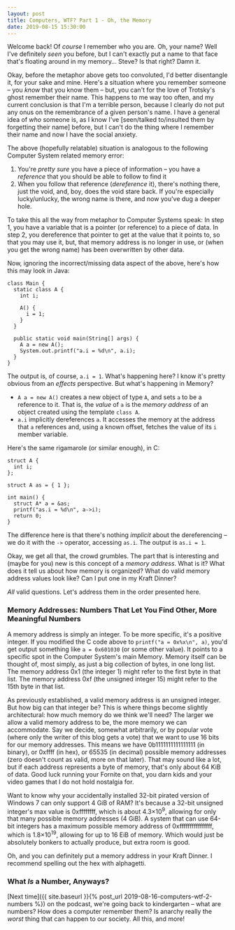 ```yaml
---
layout: post
title: Computers, WTF? Part 1 - Oh, the Memory
date: 2019-08-15 15:30:00
---
```


Welcome back! Of *course* I remember who you are. Oh, your name? Well I've 
definitely *seen* you before, but I can't exactly put a name to that face 
that's floating around in my memory… Steve? Is that right? Damn it.

Okay, before the metaphor above gets too convoluted, I'd better disentangle 
it, for your sake and mine. Here's a situation where you remember someone – 
you *know* that you know them – but, you can't for the love of Trotsky's ghost 
remember their name. This happens to me way too often, and my current 
conclusion is that I'm a terrible person, because I clearly do not put any 
onus on the remembrance of a given person's name. I have a general idea of 
*who* someone is, as I know I've [seen/talked to/insulted them by forgetting 
their name] before, but I can't do the thing where I remember their name and 
now I have the social anxiety.

The above (hopefully relatable) situation is analogous to the following 
Computer System related memory error:

  1. You're *pretty sure* you have a piece of information – you have a 
  *reference* that you should be able to follow to find it
  2. When you follow that reference (*dereference* it), there's nothing there, 
  just the void, and, boy, does the void stare back. If you're especially 
  lucky/unlucky, the wrong name is there, and now you've dug a deeper hole.

To take this all the way from metaphor to Computer Systems speak: In step 1, 
you have a variable that is a pointer (or reference) to a piece of data. In 
step 2, you dereference that pointer to get at the value that it points to, so
that you may use it, but, that memory address is no longer in use, or (when 
you get the wrong name) has been overwritten by other data.

Now, ignoring the incorrect/missing data aspect of the above, here's how this 
may look in Java:

    class Main {
      static class A {
        int i;

        A() {
          i = 1;
        }
      }

      public static void main(String[] args) {
        A a = new A();
        System.out.printf("a.i = %d\n", a.i);
      }
    }

The output is, of course, `a.i = 1`. What's happening here? I know it's pretty
obvious from an *effects* perspective. But what's happening in Memory?

  * `A a = new A()` creates a new object of type `A`, and sets `a` to be a
    reference to it. That is, the *value* of `a` is the *memory address* of an 
    object created using the template `class A`.
  * `a.i` implicitly dereferences `a`. It accesses the memory at the address 
    that `a` references and, using a known offset, fetches the value of its `i` 
    member variable.

Here's the same rigamarole (or similar enough), in C:

    struct A {
      int i;
    };

    struct A as = { 1 };

    int main() {
      struct A* a = &as;
      printf("as.i = %d\n", a->i);
      return 0;
    }

The difference here is that there's nothing *implicit* about the 
dereferencing – we do it with the `->` operator, accessing `as.i`. The output 
is `as.i = 1`.

Okay, we get all that, the crowd grumbles. The part that is interesting and 
(maybe for you) new is this concept of a *memory address*. What is it? What 
does it tell us about how memory is organized? What do valid memory address 
values look like? Can I put one in my Kraft Dinner?

*All* valid questions. Let's address them in the order presented here.

### Memory Addresses: Numbers That Let You Find Other, More Meaningful Numbers

A memory address is simply an integer. To be more specific, it's a positive 
integer. If you modified the C code above to `printf("a = 0x%x\n", a)`, you'd 
get output something like `a = 0x601030` (or some other value). It points to a 
specific spot in the Computer System's main Memory. Memory itself can be 
thought of, most simply, as just a big collection of bytes, in one long list. 
The memory address 0x1 (the integer 1) might refer to the first byte in that 
list. The memory address 0xf (the unsigned integer 15) might refer to the 15th 
byte in that list.

As previously established, a valid memory address is an unsigned integer. But 
how big can that integer be? This is where things become slightly 
architectural: how much memory do we think we'll need? The larger we allow a 
valid memory address to be, the more memory we can accommodate. Say we decide, 
somewhat arbitrarily, or by popular vote (where only the writer of this blog 
gets a vote) that we want to use 16 bits for our memory addresses. This means 
we have 0b1111111111111111 (in binary), or 0xffff (in hex), or 65535 (in 
decimal) possible memory addresses (zero doesn't count as valid, more on that 
later). That may sound like a lot, but if each address represents a byte of 
memory, that's only about 64 KiB of data. Good luck running your Fornite on 
that, you darn kids and your video games that I do not hold nostalgia for.

Want to know why your accidentally installed 32-bit pirated version of Windows 
7 can only support 4 GiB of RAM? It's because a 32-bit unsigned integer's max 
value is 0xffffffff, which is about 4.3&times;10<sup>9</sup>, allowing for 
only that many possible memory addresses (4 GiB). A system that can use 64-bit 
integers has a maximum possible memory address of 0xffffffffffffffff, which is
1.8&times;10<sup>19</sup>, allowing for up to 16 EiB of memory. Which would 
just be absolutely bonkers to actually produce, but extra room is good.

Oh, and you can definitely put a memory address in your Kraft Dinner. I 
recommend spelling out the hex with alphagetti.

### What *Is* a Number, Anyways?
[Next time]({{ site.baseurl }}{% post_url 2019-08-16-computers-wtf-2-numbers %})
on the podcast, we're going back to kindergarten – what are numbers? How does a 
computer remember them? Is anarchy really the *worst* thing that can happen to 
our society. All this, and more!
